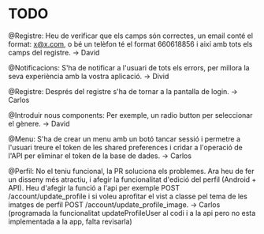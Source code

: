 # TODO
@Registre: Heu de verificar que els camps són correctes, un email conté el format: x@x.com, o bé un telèfon té el format 660618856 i així amb tots els camps del registre. -> David

@Notificacions: S'ha de notificar a l'usuari de tots els errors, per millora la seva experiència amb la vostra aplicació. -> Divid

@Registre: Després del registre s'ha de tornar a la pantalla de login. -> Carlos

@Introduir nous components: Per exemple, un radio button per seleccionar el gènere. -> David

@Menu: S'ha de crear un menu amb un botó tancar sessió i permetre a l'usuari treure el token de les shared preferences i cridar a l'operació de l'API per eliminar el token de la base de dades. -> Carlos

@Perfil: No el teniu funcional, la PR soluciona els problemes. Ara heu de fer un disseny més atractiu, i afegir la funcionalitat d'edició del perfil (Android + API). Heu d'afegir la funció a l'api per exemple POST /account/update_profile i si voleu aprofitar el vist a classe pel tema de les imatges de perfil POST /account/update_profile_image. -> Carlos (programada la funcionalitat updateProfileUser al codi i a la api pero no esta implementada a la app, falta revisarla)
